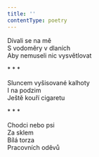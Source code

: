 ```yaml
---
title: ''
contentType: poetry
---
```


<section>

Dívali se na mě  
S vodoměry v dlaních  
Aby nemuseli nic vysvětlovat

\* \* \*

Sluncem vyšisované kalhoty  
I na podzim  
Ještě kouří cigaretu

</section>

<section>

\* \* \*

Chodci nebo psi  
Za sklem  
Bílá torza  
Pracovních oděvů

</section>
